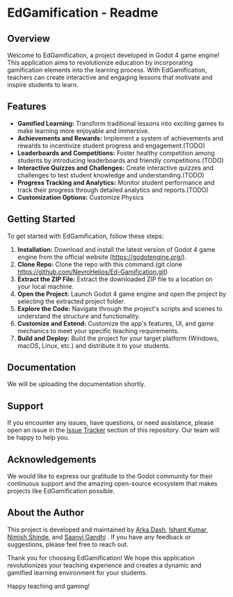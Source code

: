 # EdGamification - Readme

## Overview
Welcome to EdGamification, a project developed in Godot 4 game engine! This application aims to revolutionize education by incorporating gamification elements into the learning process. With EdGamification, teachers can create interactive and engaging lessons that motivate and inspire students to learn.

## Features
- **Gamified Learning:** Transform traditional lessons into exciting games to make learning more enjoyable and immersive.
- **Achievements and Rewards:** Implement a system of achievements and rewards to incentivize student progress and engagement.(TODO)
- **Leaderboards and Competitions:** Foster healthy competition among students by introducing leaderboards and friendly competitions.(TODO)
- **Interactive Quizzes and Challenges:** Create interactive quizzes and challenges to test student knowledge and understanding.(TODO)
- **Progress Tracking and Analytics:** Monitor student performance and track their progress through detailed analytics and reports.(TODO)
- **Customization Options:** Customize Physics

## Getting Started
To get started with EdGamification, follow these steps:

1. **Installation:** Download and install the latest version of Godot 4 game engine from the official website (https://godotengine.org/).
2. **Clone Repo:** Clone the repo with this command.(git clone https://github.com/NevroHelios/Ed-Gamification.git)
3. **Extract the ZIP File:** Extract the downloaded ZIP file to a location on your local machine.
4. **Open the Project:** Launch Godot 4 game engine and open the project by selecting the extracted project folder.
5. **Explore the Code:** Navigate through the project's scripts and scenes to understand the structure and functionality.
6. **Customize and Extend:** Customize the app's features, UI, and game mechanics to meet your specific teaching requirements.
7. **Build and Deploy:** Build the project for your target platform (Windows, macOS, Linux, etc.) and distribute it to your students.

## Documentation
We will be uploading the documentation shortly.


## Support
If you encounter any issues, have questions, or need assistance, please open an issue in the [Issue Tracker](https://github.com/NevroHelios/Ed-Gamification/issues) section of this repository. Our team will be happy to help you.


## Acknowledgements
We would like to express our gratitude to the Godot community for their continuous support and the amazing open-source ecosystem that makes projects like EdGamification possible.

## About the Author
This project is developed and maintained by [Arka Dash](https://github.com/NevroHelios/), [Ishant Kumar](https://github.com/ishant9805), [Nimish Shinde](), and [Saanvi Gandhi]() . If you have any feedback or suggestions, please feel free to reach out.

Thank you for choosing EdGamification! We hope this application revolutionizes your teaching experience and creates a dynamic and gamified learning environment for your students.

Happy teaching and gaming!
